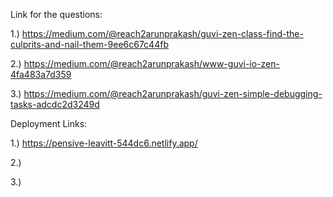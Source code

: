 Link for the questions:

1.) https://medium.com/@reach2arunprakash/guvi-zen-class-find-the-culprits-and-nail-them-9ee6c67c44fb

2.) https://medium.com/@reach2arunprakash/www-guvi-io-zen-4fa483a7d359

3.) https://medium.com/@reach2arunprakash/guvi-zen-simple-debugging-tasks-adcdc2d3249d

Deployment Links:

1.) https://pensive-leavitt-544dc6.netlify.app/

2.) 

3.)
